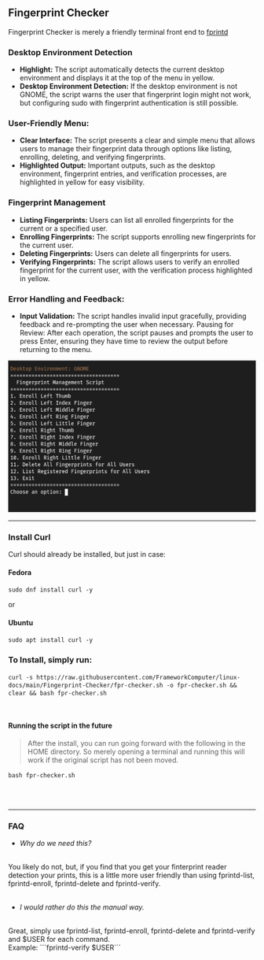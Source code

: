 ## Fingerprint Checker

Fingerprint Checker is merely a friendly terminal front end to [fprintd](https://fprint.freedesktop.org/)

### Desktop Environment Detection

- **Highlight:** The script automatically detects the current desktop environment and displays it at the top of the menu in yellow.
- **Desktop Environment Detection:** If the desktop environment is not GNOME, the script warns the user that fingerprint login might not work, but configuring sudo with fingerprint authentication is still possible.

### User-Friendly Menu:

- **Clear Interface:** The script presents a clear and simple menu that allows users to manage their fingerprint data through options like listing, enrolling, deleting, and verifying fingerprints.
- **Highlighted Output:** Important outputs, such as the desktop environment, fingerprint entries, and verification processes, are highlighted in yellow for easy visibility.

### Fingerprint Management

- **Listing Fingerprints:** Users can list all enrolled fingerprints for the current or a specified user.
- **Enrolling Fingerprints:** The script supports enrolling new fingerprints for the current user.
- **Deleting Fingerprints:** Users can delete all fingerprints for users.
- **Verifying Fingerprints:** The script allows users to verify an enrolled fingerprint for the current user, with the verification process highlighted in yellow.


### Error Handling and Feedback:

- **Input Validation:** The script handles invalid input gracefully, providing feedback and re-prompting the user when necessary.
Pausing for Review: After each operation, the script pauses and prompts the user to press Enter, ensuring they have time to review the output before returning to the menu.

![Fingerprint Checker](https://raw.githubusercontent.com/FrameworkComputer/linux-docs/main/Fingerprint-Checker/images/checker.png)

-------------------------------------------------------------

### Install Curl

Curl should already be installed, but just in case:

#### Fedora
```
sudo dnf install curl -y
```

or

#### Ubuntu
```
sudo apt install curl -y
```

### To Install, simply run:

```
curl -s https://raw.githubusercontent.com/FrameworkComputer/linux-docs/main/Fingerprint-Checker/fpr-checker.sh -o fpr-checker.sh && clear && bash fpr-checker.sh
```

<br />

#### Running the script in the future

>After the install, you can run going forward with the following in the HOME directory. So merely opening a terminal and running this will work if the original script has not been moved.<br />

```
bash fpr-checker.sh
```

<br /><br />

-------------------------------------------------------------

### FAQ

- _Why do we need this?_

<br />
You likely do not, but, if you find that you get your finterprint reader detection your prints, this is a little more user friendly than using fprintd-list, fprintd-enroll, fprintd-delete and fprintd-verify.
<br /><br />

- _I would rather do this the manual way._

<br />
Great, simply use fprintd-list, fprintd-enroll, fprintd-delete and fprintd-verify and $USER for each command.
<br />
Example: ```fprintd-verify $USER```
